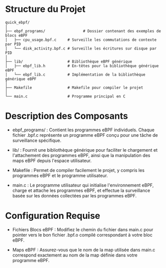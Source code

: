 # Structure du Projet

```
quick_ebpf/
│
├── ebpf_programs/                 # Dossier contenant des exemples de blocs eBPF
│   ├── cpu_usage.bpf.c     # Surveille les commutations de contexte par PID
│   └── disk_activity.bpf.c # Surveille les écritures sur disque par PID
│
├── lib/                    # Bibliothèque eBPF générique
│   ├── ebpf_lib.h          # En-têtes pour la bibliothèque générique eBPF
│   └── ebpf_lib.c          # Implémentation de la bibliothèque générique eBPF
│
├── Makefile                # Makefile pour compiler le projet
│
└── main.c                  # Programme principal en C

```

# Description des Composants

- ebpf_programs/ : Contient les programmes eBPF individuels. Chaque fichier .bpf.c représente un programme eBPF conçu pour une tâche de surveillance spécifique.

- lib/ : Fournit une bibliothèque générique pour faciliter le chargement et l'attachement des programmes eBPF, ainsi que la manipulation des maps eBPF depuis l'espace utilisateur.

- Makefile : Permet de compiler facilement le projet, y compris les programmes eBPF et le programme utilisateur.

- main.c : Le programme utilisateur qui initialise l'environnement eBPF, charge et attache les programmes eBPF, et effectue la surveillance basée sur les données collectées par les programmes eBPF.


# Configuration Requise

- Fichiers Blocs eBPF : Modifiez le chemin du fichier dans main.c pour pointer vers le bon fichier .bpf.o compilé correspondant à votre bloc eBPF.

- Maps eBPF : Assurez-vous que le nom de la map utilisée dans main.c correspond exactement au nom de la map définie dans votre programme eBPF.